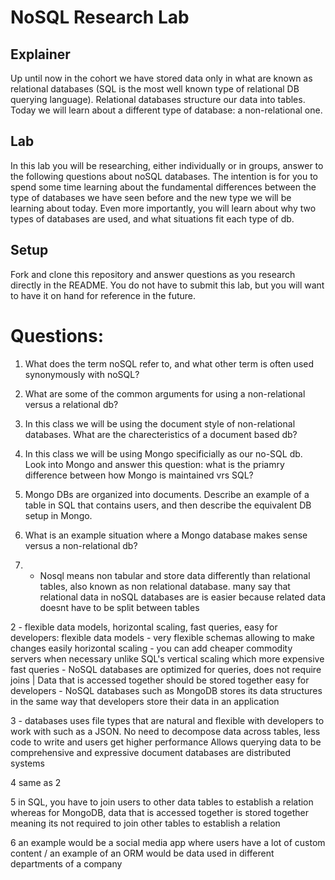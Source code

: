 # NoSQL Research Lab

## Explainer
Up until now in the cohort we have stored data only in what are known as relational databases (SQL is the most well known type of relational DB querying language). Relational databases structure our data into tables. Today we will learn about a different type of database: a non-relational one. 

## Lab

In this lab you will be researching, either individually or in groups, answer to the following questions about noSQL databases. The intention is for you to spend some time learning about the fundamental differences between the type of databases we have seen before and the new type we will be learning about today. Even more importantly, you will learn about why two types of databases are used, and what situations fit each type of db. 

## Setup

Fork and clone this repository and answer questions as you research directly in the README. You do not have to submit this lab, but you will want to have it on hand for reference in the future. 

# Questions:
1. What does the term noSQL refer to, and what other term is often used synonymously with noSQL?
2. What are some of the common arguments for using a non-relational versus a relational db?
3. In this class we will be using the document style of non-relational databases. What are the charecteristics of a document based db? 
4. In this class we will be using Mongo specificially as our no-SQL db. Look into Mongo and answer this question: what is the priamry difference between how Mongo is maintained vrs SQL?
5. Mongo DBs are organized into documents. Describe an example of a table in SQL that contains users, and then describe the equivalent DB setup in Mongo. 
6. What is an example situation where a Mongo database makes sense versus a non-relational db?



1. - Nosql means non tabular and store data differently than relational tables, also known as non relational database. many say that relational data in noSQL databases are is easier because related data doesnt have to be split between tables

2 - flexible data models, horizontal scaling, fast queries, easy for developers:
      flexible data models - very flexible schemas allowing to make changes easily
      horizontal scaling - you can add cheaper commodity servers when necessary unlike SQL's vertical scaling which more expensive
      fast queries - NoSQL databases are optimized for queries, does not require joins | Data that is accessed together should be stored    together
      easy for developers - NoSQL databases such as MongoDB stores its data structures in the same way that developers store their data in an application
      
3 - databases uses file types that are natural and flexible with developers to work with such as a JSON. No need to decompose data across tables, less code to write and users get higher performance
  Allows querying data to be comprehensive and expressive
  document databases are distributed systems
  
4 same as 2

5 in SQL, you have to join users to other data tables to establish a relation whereas for MongoDB, data that is accessed together is stored together meaning its not required to join other tables to establish a relation

6 an example would be a social media app where users have a lot of custom content / an example of an ORM would be data used in different departments of a company 
